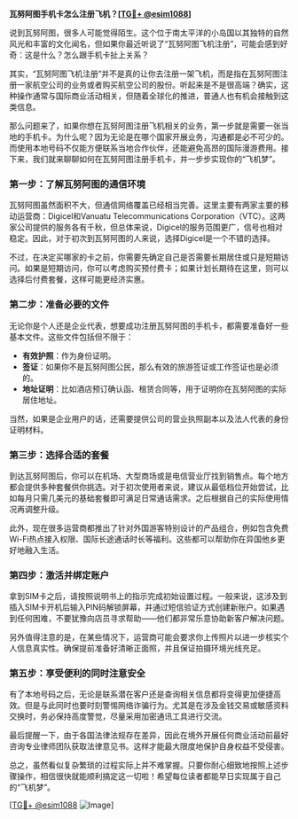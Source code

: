 **瓦努阿图手机卡怎么注册飞机？[[TG💪+ @esim1088](https://t.me/s/esim1088)]**

说到瓦努阿图，很多人可能觉得陌生。这个位于南太平洋的小岛国以其独特的自然风光和丰富的文化闻名，但如果你最近听说了“瓦努阿图飞机注册”，可能会感到好奇：这是什么？怎么跟手机卡扯上关系？

其实，“瓦努阿图飞机注册”并不是真的让你去注册一架飞机，而是指在瓦努阿图注册一家航空公司的业务或者购买航空公司的股份。听起来是不是很高端？确实，这种操作通常与国际商业活动相关，但随着全球化的推进，普通人也有机会接触到这类信息。

那么问题来了，如果你想在瓦努阿图注册飞机相关的业务，第一步就是需要一张当地的手机卡。为什么呢？因为无论是在哪个国家开展业务，沟通都是必不可少的。而使用本地号码不仅能方便联系当地合作伙伴，还能避免高昂的国际漫游费用。接下来，我们就来聊聊如何在瓦努阿图注册手机卡，并一步步实现你的“飞机梦”。

### 第一步：了解瓦努阿图的通信环境

瓦努阿图虽然面积不大，但通信网络覆盖已经相当完善。这里主要有两家主要的移动运营商：Digicel和Vanuatu Telecommunications Corporation（VTC）。这两家公司提供的服务各有千秋，但总体来说，Digicel的服务范围更广，信号也相对稳定。因此，对于初次到瓦努阿图的人来说，选择Digicel是一个不错的选择。

不过，在决定买哪家的卡之前，你需要先确定自己是否需要长期居住或只是短期访问。如果是短期访问，你可以考虑购买预付费卡；如果计划长期待在这里，则可以选择后付费套餐，这样可能更经济实惠。

### 第二步：准备必要的文件

无论你是个人还是企业代表，想要成功注册瓦努阿图的手机卡，都需要准备好一些基本文件。这些文件包括但不限于：

- **有效护照**：作为身份证明。
- **签证**：如果你不是瓦努阿图公民，那么有效的旅游签证或工作签证也是必须的。
- **地址证明**：比如酒店预订确认函、租赁合同等，用于证明你在瓦努阿图的实际居住地址。

当然，如果是企业用户的话，还需要提供公司的营业执照副本以及法人代表的身份证明材料。

### 第三步：选择合适的套餐

到达瓦努阿图后，你可以在机场、大型商场或是电信营业厅找到销售点。每个地方都会提供多种套餐供你挑选。对于初次使用者来说，建议从最低档位开始尝试，比如每月只需几美元的基础套餐即可满足日常通话需求。之后根据自己的实际使用情况再调整升级。

此外，现在很多运营商都推出了针对外国游客特别设计的产品组合，例如包含免费Wi-Fi热点接入权限、国际长途通话时长等福利。这些都可以帮助你在异国他乡更好地融入生活。

### 第四步：激活并绑定账户

拿到SIM卡之后，请按照说明书上的指示完成初始设置过程。一般来说，这涉及到插入SIM卡开机后输入PIN码解锁屏幕，并通过短信验证方式创建新账户。如果遇到任何困难，不要犹豫向店员寻求帮助——他们都非常乐意协助新客户解决问题。

另外值得注意的是，在某些情况下，运营商可能会要求你上传照片以进一步核实个人信息真实性。确保提前准备好清晰正面照，并且保证拍摄环境光线充足。

### 第五步：享受便利的同时注意安全

有了本地号码之后，无论是联系潜在客户还是查询相关信息都将变得更加便捷高效。但是与此同时也要时刻警惕网络诈骗行为。尤其是在涉及金钱交易或敏感资料交换时，务必保持高度警觉，尽量采用加密通讯工具进行交流。

最后提醒一下，由于各国法律法规存在差异，因此在境外开展任何商业活动前最好咨询专业律师团队获取法律意见书。这样才能最大限度地保护自身权益不受侵害。

总之，虽然看似复杂繁琐的过程实际上并不难掌握。只要你耐心细致地按照上述步骤操作，相信很快就能顺利搞定这一切啦！希望每位读者都能早日实现属于自己的“飞机梦”。

[[TG💪+ @esim1088](https://t.me/s/esim1088) ![Image](https://i.postimg.cc/4NQfJmqS/Snipaste-2025-05-13-00-14-12.png)]